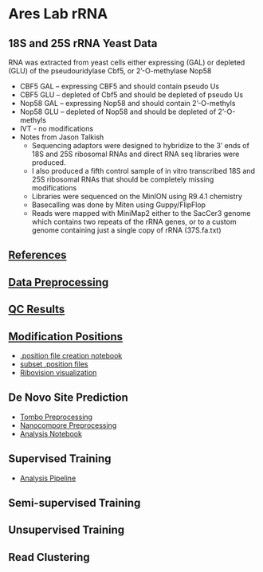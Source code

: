 # Ares Lab rRNA

## 18S and 25S rRNA Yeast Data
RNA was extracted from yeast cells either expressing (GAL) or depleted (GLU) of the pseudouridylase Cbf5, or 2’-O-methylase Nop58
* CBF5 GAL – expressing CBF5 and should contain pseudo Us
* CBF5 GLU – depleted of Cbf5 and should be depleted of pseudo Us
* Nop58 GAL – expressing Nop58 and should contain 2’-O-methyls
* Nop58 GLU – depleted of Nop58 and should be depleted of 2’-O-methyls
* IVT - no modifications 
* Notes from Jason Talkish
    * Sequencing adaptors were designed to hybridize to the 3’ ends of 18S and 25S ribosomal RNAs and direct RNA seq libraries were produced.
    * I also produced a fifth control sample of in vitro transcribed 18S and 25S ribosomal RNAs that should be completely missing modifications
    * Libraries were sequenced on the MinION using R9.4.1 chemistry
    * Basecalling was done by Miten using Guppy/FlipFlop
    * Reads were mapped with MiniMap2 either to the SacCer3 genome which contains two repeats of the rRNA genes, or to a custom genome containing just a single copy of rRNA (37S.fa.txt)


## [References](reference/reference.md)

## [Data Preprocessing](notes/data_preprocessing.md)

## [QC Results](pycoQC/qc_reports.md)

## [Modification Positions](reference/mod_files/mod_files.md)
* [.position file creation notebook](notebooks/position_file_creation.ipynb)
* [subset .position files](notebooks/filter_mods.ipynb)
* [Ribovision visualization](reference/ribovision/ribovision.md)

## De Novo Site Prediction
* [Tombo Preprocessing](tombo/tombo.md)
* [Nanocompore Preprocessing](nanocompore/nanocompore.md)
* [Analysis Notebook](notebooks/de_novo_site_prediction.ipynb)

## Supervised Training
* [Analysis Pipeline](k8_configs/k8s.md#Supervised)

## Semi-supervised Training

## Unsupervised Training

## Read Clustering



